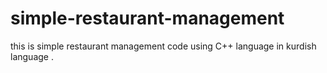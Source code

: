 # simple-restaurant-management
this is simple restaurant management code using C++ language in kurdish language . 
